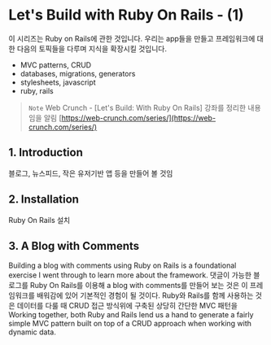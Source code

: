 # Let's Build with Ruby On Rails - (1)
이 시리즈는 Ruby on Rails에 관한 것입니다. 우리는 app들을 만들고 프레임워크에 대한 다음의 토픽들을 다루며 지식을 확장시킬 것입니다. 
- MVC patterns, CRUD 
- databases, migrations, generators 
- stylesheets, javascript
- ruby, rails

> `Note`
> Web Crunch - [Let's Build: With Ruby On Rails] 강좌를 정리한 내용임을 알림
> [https://web-crunch.com/series/](https://web-crunch.com/series/)


## 1. Introduction
 블로그, 뉴스피드, 작은 유저기반 앱 등을 만들어 볼 것임
 
## 2. Installation
Ruby On Rails 설치

## 3. A Blog with Comments
Building a blog with comments using Ruby on Rails is a foundational exercise I went through to learn more about the framework. 
댓글이 가능한 블로그를 Ruby On Rails를 이용해 a blog with comments를 만들어 보는 것은 이 프레임워크를 배워감에 있어 기본적인 경험이 될 것이다.
Ruby와 Rails를 함께 사용하는 것은 데이터를 다룰 때 CRUD 접근 방식위에 구축된 상당히 간단한 MVC 패턴을 
Working together, both Ruby and Rails lend us a hand to generate a fairly simple MVC pattern built on top of a CRUD approach when working with dynamic data.




<!--stackedit_data:
eyJoaXN0b3J5IjpbLTE2MDE4MzAzNjcsLTg5MzczMTE5LC0zMT
c4NTg1MTEsOTAxMjc3MTU2XX0=
-->